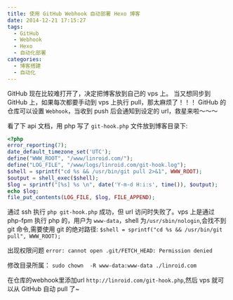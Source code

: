 ```yaml
---
title: 使用 GitHub Webhook 自动部署 Hexo 博客
date: 2014-12-21 17:15:27
tags:
  - GitHub
  - Webhook
  - Hexo
  - 自动化部署
categories:
  - 博客搭建
  - 自动化
---
```

GitHub 现在比较难打开了，决定把博客放到自己的 vps 上。
当又想同步到 GitHub 上，如果每次都要手动到 vps 上执行 pull，那太麻烦了！！！
GitHub 的仓库可以设置 `Webhook`，当收到 push 后会通知到设定的 url，救星来啦～～～
<!--more-->
看了下 api 文档，用 php 写了 `git-hook.php` 文件放到博客目录下:
```php
<?php
error_reporting(7);
date_default_timezone_set('UTC');
define("WWW_ROOT", "/www/linroid.com/");
define("LOG_FILE", "/www/logs/linroid.com/git-hook.log");
$shell = sprintf("cd %s && /usr/bin/git pull 2>&1", WWW_ROOT);
$output = shell_exec($shell);
$log = sprintf("[%s] %s \n", date('Y-m-d H:i:s', time()), $output);
echo $log;
file_put_contents(LOG_FILE, $log, FILE_APPEND);
```
通过 ssh 执行 `php git-hook.php` 成功，但 url 访问时失败了。vps 上是通过 php-fpm 执行 php 的，用户为 `www-data`，shell 为`/usr/sbin/nologin`,会找不到 git 命令,需要使用 git 的绝对路径:
`$shell = sprintf("cd %s && /usr/bin/git pull", WWW_ROOT);`

出现权限问题
`error: cannot open .git/FETCH_HEAD: Permission denied`

修改目录所属：
`sudo chown  -R www-data:www-data ./linroid.com`

在仓库的webhook里添加url `http://linroid.com/git-hook.php`,然后 vps 就可以从 GitHub 自动 pull 了~
